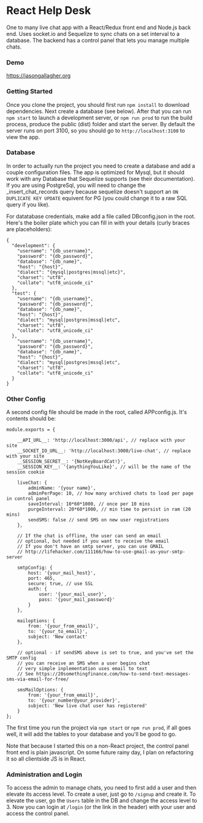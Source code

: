 # React Help Desk
One to many live chat app with a React/Redux front end and Node.js back end. Uses socket.io and Sequelize to sync chats on a set interval to a database. The backend has a control panel that lets you manage multiple chats.

### Demo
https://jasongallagher.org

### Getting Started

Once you clone the project, you should first run `npm install` to download dependencies. Next create a database (see below). After that you can run `npm start` to launch a development server, or `npm run prod` to run the build process, produce the public (dist) folder and start the server. By default the server runs on port 3100, so you should go to `http://localhost:3100` to view the app.

### Database
In order to actually run the project you need to create a database and add a couple configuration files. The app is optimized for Mysql, but it should work with any Database that Sequelize supports (see their documentation). If you are using PostgreSql, you will need to change the _insert_chat_records query because sequelize doesn't support an `ON DUPLICATE KEY UPDATE` equivent for PG (you could change it to a raw SQL query if you like). 

For datatabase credentials, make add a file called DBconfig.json in the root. Here's the boiler plate which you can fill in with your details (curly braces are placeholders):

```
{
  "development": {
    "username": "{db_username}",
    "password": "{db_password}",
    "database": "{db_name}",
    "host": "{host}",
    "dialect": "{mysql|postgres|mssql|etc}",
    "charset": "utf8",
    "collate": "utf8_unicode_ci"
  },
  "test": {
    "username": "{db_username}",
    "password": "{db_password}",
    "database": "{db_name}",
    "host": "{host}",
    "dialect": "mysql|postgres|mssql|etc",
    "charset": "utf8",
    "collate": "utf8_unicode_ci"
  },
    "username": "{db_username}",
    "password": "{db_password}",
    "database": "{db_name}",
    "host": "{host}",
    "dialect": "mysql|postgres|mssql|etc",
    "charset": "utf8",
    "collate": "utf8_unicode_ci"
  }
}
```
### Other Config
A second config file should be made in the root, called APPconfig.js. It's contents should be:

```
module.exports = {

    __API_URL__: 'http://localhost:3000/api', // replace with your site
    __SOCKET_IO_URL__: 'http://localhost:3000/live-chat', // replace with your site
    __SESSION_SECRET__: '{NotKeyBoardCat!}',
    __SESSION_KEY__: '{anythingYouLike}', // will be the name of the session cookie

    liveChat: {
        adminName: '{your name}',
        adminPerPage: 10, // how many archived chats to load per page in control panel
        saveInterval: 10*60*1000, // once per 10 mins
        purgeInterval: 20*60*1000, // min time to persist in ram (20 mins)
        sendSMS: false // send SMS on new user registrations
    },
    
    // If the chat is offline, the user can send an email
    // optional, but needed if you want to receive the email
    // If you don't have an smtp server, you can use GMAIL
    // http://lifehacker.com/111166/how-to-use-gmail-as-your-smtp-server
    
    smtpConfig: {
        host: '{your_mail_host}',
        port: 465,
        secure: true, // use SSL
        auth: {
            user: '{your_mail_user}',
            pass: '{your_mail_password}'
        }
    },
    
    mailoptions: {
        from: '{your_from_email}',
        to: '{your_to_email}',
        subject: 'New contact'
    },
    
    // optional - if sendSMS above is set to true, and you've set the SMTP config
    // you can receive an SMS when a user begins chat
    // very simple inplementation uses email to text
    // See https://20somethingfinance.com/how-to-send-text-messages-sms-via-email-for-free/
    
    smsMailOptions: {
        from: '{your_from_email}',
        to: '{your_number@your_provider}', 
        subject: 'New live chat user has registered'
    }
};
```

The first time you run the project via `npm start` or `npm run prod`, if all goes well, it will add the tables to your database and you'll be good to go.

Note that because I started this on a non-React project, the control panel front end is plain javascript. On some future rainy day, I plan on refactoring it so all clientside JS is in React.

### Administration and Login

To access the admin to manage chats, you need to first add a user and then elevate its access level. To create a user, just go to `/signup` and create it. To elevate the user, go the `Users` table in the DB and change the access level to 3. Now you can login at `/login` (or the link in the header) with your user and access the control panel.

